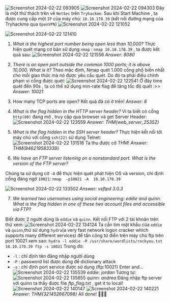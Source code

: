 
![Screenshot 2024-02-22 093905](https://hackmd.io/_uploads/H1kjGI4hp.png)
![Screenshot 2024-02-22 094303](https://hackmd.io/_uploads/r1Bsz8Nn6.png)
Đây là một thử thách trên về `NetSec` trên `Tryhackme`. Sau khi Start Machine , ta được cung cấp một `IP` của máy chủ: `10.10.170.39` (kết nối đường mạng của Tryhackme qua `OpenVPN`)
![Screenshot 2024-02-22 121052](https://hackmd.io/_uploads/B18uw8V3T.png)

![Screenshot 2024-02-22 121410](https://hackmd.io/_uploads/H1Y4OIVna.png)

1. *What is the highest port number being open less than 10,000?*
Thực hiện quét mạng cơ bản sử dụng `nmap` : `nmap 10.10.170.39` , ta được kết quả sau: 
![Screenshot 2024-02-22 121556](https://hackmd.io/_uploads/r1pyKI4np.png)
*Answer: 8080*

2. *There is an open port outside the common 1000 ports; it is above 10,000. What is it?*
Theo mặc định, Nmap quét 1.000 cổng phổ biến nhất cho mỗi giao thức mà nó được yêu cầu quét. Do đó ta phải điều chỉnh phạm vi cổng được quét: 
![Screenshot 2024-02-22 122541](https://hackmd.io/_uploads/Sy2ksI436.png)
Ở đây time quét đến 90s , ta có thể sử dụng min-rate flag để tăng tốc độ quét :>>
*Answer: 10021*

3. How many TCP ports are open?
Kết quả đã có ở trên!
*Answer: 6*

4. *What is the flag hidden in the HTTP server header?*
Vì ta biết có cổng `http(80)` đang mở , truy cập qua browser và get Server Header:
![Screenshot 2024-02-22 123559](https://hackmd.io/_uploads/Hkd9p8436.png)
*Answer: THM{web_server_25352}*

5. *What is the flag hidden in the SSH server header?*
Thực hiện kết nối tới máy chủ với cổng `ssh(22)` sử dụng Telnet: 
![Screenshot 2024-02-22 131516](https://hackmd.io/_uploads/HJGj8D4np.png)
Ta thu được cờ THM!
*Answer: THM{946219583339}*

6. *We have an FTP server listening on a nonstandard port. What is the version of the FTP server?*

Chúng ta sử dụng cờ `-A` để thực hiện quét phát hiện OS và version, chỉ định cổng đáng ngờ `10021`: 
`nmap  -p10021 -A  10.10.170.39 `

![Screenshot 2024-02-22 133502](https://hackmd.io/_uploads/rycBjDNh6.png)
*Answer: vsftpd 3.0.3*

7. *We learned two usernames using social engineering: eddie and quinn. What is the flag hidden in one of these two account files and accessible via FTP?*

Biết được 2 người dùng là `eddie` và `quinn`. Kết nối FTP với 2 tài khoản trên thử xem: 
![Screenshot 2024-02-22 134124](https://hackmd.io/_uploads/B1S_6D43a.png)
Ta cần tìm mật khẩu của `eddie` và `quinn`,thử sử dụng `hydra`(a very fast network logon cracker which supports many different services) để tấn công từ điển trên máy chủ ftp trên port 10021 xem sao:
`hydra -l eddie -P /usr/share/wordlists/rockyou.txt 10.10.170.39 ftp -s 10021`
Trong đó: 
* `-l` : chỉ định tên đăng nhập người dùng
* `-P` : password list được dùng để dictionary attack
* `-s` : chỉ định port service được sử dụng (ftp:10021)
Enter and...
![Screenshot 2024-02-22 135539](https://hackmd.io/_uploads/SyfKgOE3p.png)
*eddie: jordan*
Tương tự:  
![Screenshot 2024-02-22 135655](https://hackmd.io/_uploads/ByGiluN2a.png)
*quinn: andrea*
Đăng nhập ftp server với quinn ta thấy được file *ftp_flag.txt* , get it to local! 
![Screenshot 2024-02-22 140147](https://hackmd.io/_uploads/r1B3WONnT.png)
![Screenshot 2024-02-22 140221](https://hackmd.io/_uploads/BJEWMON2p.png)
*Answer: THM{321452667098}*
All done! 🫠🫠🫠



